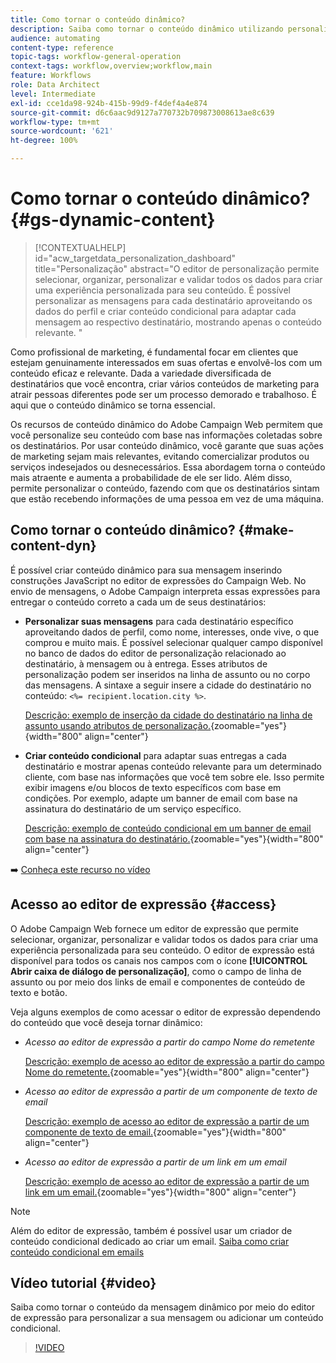```yaml
---
title: Como tornar o conteúdo dinâmico?
description: Saiba como tornar o conteúdo dinâmico utilizando personalização e conteúdo condicional.
audience: automating
content-type: reference
topic-tags: workflow-general-operation
context-tags: workflow,overview;workflow,main
feature: Workflows
role: Data Architect
level: Intermediate
exl-id: cce1da98-924b-415b-99d9-f4def4a4e874
source-git-commit: d6c6aac9d9127a770732b709873008613ae8c639
workflow-type: tm+mt
source-wordcount: '621'
ht-degree: 100%

---
```


# Como tornar o conteúdo dinâmico? {#gs-dynamic-content}

>[!CONTEXTUALHELP]
>id="acw_targetdata_personalization_dashboard"
>title="Personalização"
>abstract="O editor de personalização permite selecionar, organizar, personalizar e validar todos os dados para criar uma experiência personalizada para seu conteúdo. É possível personalizar as mensagens para cada destinatário aproveitando os dados do perfil e criar conteúdo condicional para adaptar cada mensagem ao respectivo destinatário, mostrando apenas o conteúdo relevante. "

Como profissional de marketing, é fundamental focar em clientes que estejam genuinamente interessados em suas ofertas e envolvê-los com um conteúdo eficaz e relevante. Dada a variedade diversificada de destinatários que você encontra, criar vários conteúdos de marketing para atrair pessoas diferentes pode ser um processo demorado e trabalhoso. É aqui que o conteúdo dinâmico se torna essencial.

Os recursos de conteúdo dinâmico do Adobe Campaign Web permitem que você personalize seu conteúdo com base nas informações coletadas sobre os destinatários. Por usar conteúdo dinâmico, você garante que suas ações de marketing sejam mais relevantes, evitando comercializar produtos ou serviços indesejados ou desnecessários. Essa abordagem torna o conteúdo mais atraente e aumenta a probabilidade de ele ser lido. Além disso, permite personalizar o conteúdo, fazendo com que os destinatários sintam que estão recebendo informações de uma pessoa em vez de uma máquina.

## Como tornar o conteúdo dinâmico? {#make-content-dyn}

É possível criar conteúdo dinâmico para sua mensagem inserindo construções JavaScript no editor de expressões do Campaign Web. No envio de mensagens, o Adobe Campaign interpreta essas expressões para entregar o conteúdo correto a cada um de seus destinatários:

* **Personalizar suas mensagens** para cada destinatário específico aproveitando dados de perfil, como nome, interesses, onde vive, o que comprou e muito mais. É possível selecionar qualquer campo disponível no banco de dados do editor de personalização relacionado ao destinatário, à mensagem ou à entrega. Esses atributos de personalização podem ser inseridos na linha de assunto ou no corpo das mensagens. A sintaxe a seguir insere a cidade do destinatário no conteúdo: `<%= recipient.location.city %>`.

  [Descrição: exemplo de inserção da cidade do destinatário na linha de assunto usando atributos de personalização.](assets/perso-subject-line.png){zoomable="yes"}{width="800" align="center"}

* **Criar conteúdo condicional** para adaptar suas entregas a cada destinatário e mostrar apenas conteúdo relevante para um determinado cliente, com base nas informações que você tem sobre ele. Isso permite exibir imagens e/ou blocos de texto específicos com base em condições. Por exemplo, adapte um banner de email com base na assinatura do destinatário de um serviço específico.

  [Descrição: exemplo de conteúdo condicional em um banner de email com base na assinatura do destinatário.](assets/condition-sample.png){zoomable="yes"}{width="800" align="center"}

➡️ [Conheça este recurso no vídeo](#video)

## Acesso ao editor de expressão {#access}

O Adobe Campaign Web fornece um editor de expressão que permite selecionar, organizar, personalizar e validar todos os dados para criar uma experiência personalizada para seu conteúdo. O editor de expressão está disponível para todos os canais nos campos com o ícone **[!UICONTROL Abrir caixa de diálogo de personalização]**, como o campo de linha de assunto ou por meio dos links de email e componentes de conteúdo de texto e botão.

Veja alguns exemplos de como acessar o editor de expressão dependendo do conteúdo que você deseja tornar dinâmico:

* *Acesso ao editor de expressão a partir do campo Nome do remetente*

  [Descrição: exemplo de acesso ao editor de expressão a partir do campo Nome do remetente.](assets/expression-editor-access.png){zoomable="yes"}{width="800" align="center"}

* *Acesso ao editor de expressão a partir de um componente de texto de email*

  [Descrição: exemplo de acesso ao editor de expressão a partir de um componente de texto de email.](assets/expression-editor-access-email.png){zoomable="yes"}{width="800" align="center"}

* *Acesso ao editor de expressão a partir de um link em um email*

  [Descrição: exemplo de acesso ao editor de expressão a partir de um link em um email.](assets/perso-link-insert-icon.png){zoomable="yes"}{width="800" align="center"}

>[!NOTE]
>
>Além do editor de expressão, também é possível usar um criador de conteúdo condicional dedicado ao criar um email. [Saiba como criar conteúdo condicional em emails](conditions.md)

## Vídeo tutorial {#video}

Saiba como tornar o conteúdo da mensagem dinâmico por meio do editor de expressão para personalizar a sua mensagem ou adicionar um conteúdo condicional.

>[!VIDEO](https://video.tv.adobe.com/v/3425795?quality=12)